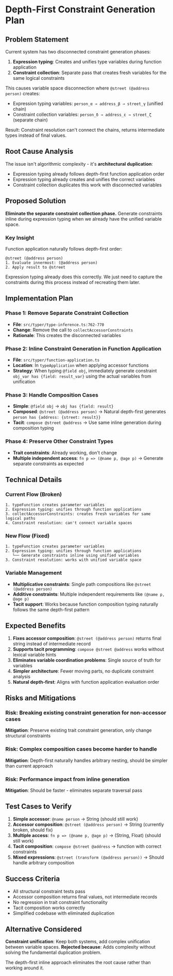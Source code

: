 # Depth-First Constraint Generation Plan

## Problem Statement

Current system has two disconnected constraint generation phases:
1. **Expression typing**: Creates and unifies type variables during function application
2. **Constraint collection**: Separate pass that creates fresh variables for the same logical constraints

This causes variable space disconnection where `@street (@address person)` creates:
- Expression typing variables: `person_α → address_β → street_γ` (unified chain)
- Constraint collection variables: `person_δ → address_ε → street_ζ` (separate chain)

Result: Constraint resolution can't connect the chains, returns intermediate types instead of final values.

## Root Cause Analysis

The issue isn't algorithmic complexity - it's **architectural duplication**:
- Expression typing already follows depth-first function application order
- Expression typing already creates and unifies the correct variables
- Constraint collection duplicates this work with disconnected variables

## Proposed Solution

**Eliminate the separate constraint collection phase.** Generate constraints inline during expression typing when we already have the unified variable space.

### Key Insight
Function application naturally follows depth-first order:
```
@street (@address person)
1. Evaluate innermost: (@address person) 
2. Apply result to @street
```

Expression typing already does this correctly. We just need to capture the constraints during this process instead of recreating them later.

## Implementation Plan

### Phase 1: Remove Separate Constraint Collection
- **File**: `src/typer/type-inference.ts:762-770`
- **Change**: Remove the call to `collectAccessorConstraints` 
- **Rationale**: This creates the disconnected variables

### Phase 2: Inline Constraint Generation in Function Application
- **File**: `src/typer/function-application.ts` 
- **Location**: In `typeApplication` when applying accessor functions
- **Strategy**: When typing `@field obj`, immediately generate constraint `obj_var has {field: result_var}` using the actual variables from unification

### Phase 3: Handle Composition Cases
- **Simple**: `@field obj` → `obj has {field: result}`
- **Composed**: `@street (@address person)` → Natural depth-first generates `person has {address: {street: result}}`
- **Tacit**: `compose @street @address` → Use same inline generation during composition typing

### Phase 4: Preserve Other Constraint Types
- **Trait constraints**: Already working, don't change
- **Multiple independent access**: `fn p => (@name p, @age p)` → Generate separate constraints as expected

## Technical Details

### Current Flow (Broken)
```
1. typeFunction creates parameter variables
2. Expression typing: unifies through function applications
3. collectAccessorConstraints: creates fresh variables for same logical paths
4. Constraint resolution: can't connect variable spaces
```

### New Flow (Fixed)  
```
1. typeFunction creates parameter variables
2. Expression typing: unifies through function applications
   └── Generate constraints inline using unified variables
3. Constraint resolution: works with unified variable space
```

### Variable Management
- **Multiplicative constraints**: Single path compositions like `@street (@address person)`
- **Additive constraints**: Multiple independent requirements like `(@name p, @age p)`
- **Tacit support**: Works because function composition typing naturally follows the same depth-first pattern

## Expected Benefits

1. **Fixes accessor composition**: `@street (@address person)` returns final string instead of intermediate record
2. **Supports tacit programming**: `compose @street @address` works without lexical variable hints  
3. **Eliminates variable coordination problems**: Single source of truth for variables
4. **Simpler architecture**: Fewer moving parts, no duplicate constraint analysis
5. **Natural depth-first**: Aligns with function application evaluation order

## Risks and Mitigations

### Risk: Breaking existing constraint generation for non-accessor cases
**Mitigation**: Preserve existing trait constraint generation, only change structural constraints

### Risk: Complex composition cases become harder to handle
**Mitigation**: Depth-first naturally handles arbitrary nesting, should be simpler than current approach

### Risk: Performance impact from inline generation
**Mitigation**: Should be faster - eliminates separate traversal pass

## Test Cases to Verify

1. **Simple accessor**: `@name person` → String (should still work)
2. **Accessor composition**: `@street (@address person)` → String (currently broken, should fix)
3. **Multiple access**: `fn p => (@name p, @age p)` → (String, Float) (should still work)
4. **Tacit composition**: `compose @street @address` → function with correct constraints
5. **Mixed expressions**: `@street (transform (@address person))` → Should handle arbitrary composition

## Success Criteria

- All structural constraint tests pass
- Accessor composition returns final values, not intermediate records
- No regression in trait constraint functionality
- Tacit composition works correctly
- Simplified codebase with eliminated duplication

## Alternative Considered

**Constraint unification**: Keep both systems, add complex unification between variable spaces.
**Rejected because**: Adds complexity without solving the fundamental duplication problem.

The depth-first inline approach eliminates the root cause rather than working around it.